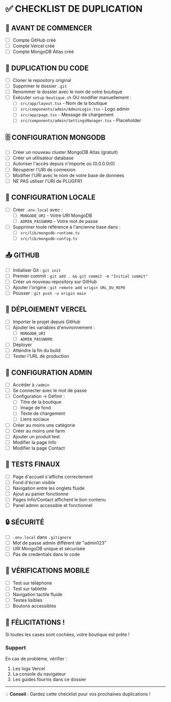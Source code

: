 # ✅ CHECKLIST DE DUPLICATION

## 🔐 AVANT DE COMMENCER

- [ ] Compte GitHub créé
- [ ] Compte Vercel créé
- [ ] Compte MongoDB Atlas créé

## 📁 DUPLICATION DU CODE

- [ ] Cloner le repository original
- [ ] Supprimer le dossier `.git`
- [ ] Renommer le dossier avec le nom de votre boutique
- [ ] Exécuter `setup-boutique.sh` OU modifier manuellement :
  - [ ] `src/app/layout.tsx` - Nom de la boutique
  - [ ] `src/components/admin/AdminLogin.tsx` - Logo admin
  - [ ] `src/app/page.tsx` - Message de chargement
  - [ ] `src/components/admin/SettingsManager.tsx` - Placeholder

## 🗄️ CONFIGURATION MONGODB

- [ ] Créer un nouveau cluster MongoDB Atlas (gratuit)
- [ ] Créer un utilisateur database
- [ ] Autoriser l'accès depuis n'importe où (0.0.0.0/0)
- [ ] Récupérer l'URI de connexion
- [ ] Modifier l'URI avec le nom de votre base de données
- [ ] NE PAS utiliser l'URI de PLUGFR1

## 🔧 CONFIGURATION LOCALE

- [ ] Créer `.env.local` avec :
  - [ ] `MONGODB_URI` - Votre URI MongoDB
  - [ ] `ADMIN_PASSWORD` - Votre mot de passe
- [ ] Supprimer toute référence à l'ancienne base dans :
  - [ ] `src/lib/mongodb-runtime.ts`
  - [ ] `src/lib/mongodb-config.ts`

## 📤 GITHUB

- [ ] Initialiser Git : `git init`
- [ ] Premier commit : `git add . && git commit -m "Initial commit"`
- [ ] Créer un nouveau repository sur GitHub
- [ ] Ajouter l'origine : `git remote add origin URL_DU_REPO`
- [ ] Pousser : `git push -u origin main`

## 🚀 DÉPLOIEMENT VERCEL

- [ ] Importer le projet depuis GitHub
- [ ] Ajouter les variables d'environnement :
  - [ ] `MONGODB_URI`
  - [ ] `ADMIN_PASSWORD`
- [ ] Déployer
- [ ] Attendre la fin du build
- [ ] Tester l'URL de production

## 🎨 CONFIGURATION ADMIN

- [ ] Accéder à `/admin`
- [ ] Se connecter avec le mot de passe
- [ ] Configuration → Définir :
  - [ ] Titre de la boutique
  - [ ] Image de fond
  - [ ] Texte de chargement
  - [ ] Liens sociaux
- [ ] Créer au moins une catégorie
- [ ] Créer au moins une farm
- [ ] Ajouter un produit test
- [ ] Modifier la page Info
- [ ] Modifier la page Contact

## 🧪 TESTS FINAUX

- [ ] Page d'accueil s'affiche correctement
- [ ] Fond d'écran visible
- [ ] Navigation entre les onglets fluide
- [ ] Ajout au panier fonctionne
- [ ] Pages Info/Contact affichent le bon contenu
- [ ] Panel admin accessible et fonctionnel

## 🔒 SÉCURITÉ

- [ ] `.env.local` dans `.gitignore`
- [ ] Mot de passe admin différent de "admin123"
- [ ] URI MongoDB unique et sécurisée
- [ ] Pas de credentials dans le code

## 📱 VÉRIFICATIONS MOBILE

- [ ] Test sur téléphone
- [ ] Test sur tablette
- [ ] Navigation tactile fluide
- [ ] Textes lisibles
- [ ] Boutons accessibles

## 🎉 FÉLICITATIONS !

Si toutes les cases sont cochées, votre boutique est prête !

### Support

En cas de problème, vérifier :
1. Les logs Vercel
2. La console du navigateur
3. Les guides fournis dans ce dossier

---

💡 **Conseil** : Gardez cette checklist pour vos prochaines duplications !